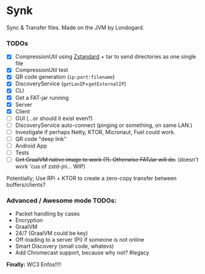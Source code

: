 # Synk
Sync &amp; Transfer files. Made on the JVM by Londogard.

### TODOs

- [X] CompressionUtil using [Zstandard](https://facebook.github.io/zstd/) + tar to send directories as one single file
- [X] CompressionUtil test
- [X] QR code generation (`ip:port:filename`)
- [X] DiscoveryService (`getLanIP`+`getExternalIP`)
- [X] CLI
- [X] Get a FAT-jar running
- [X] Server
- [X] Client
- [ ] GUI (...or should it exist even?)
- [ ] DiscoveryService auto-connect (pinging or something, on same LAN.)
- [ ] Investigate if perhaps Netty, KTOR, Micronaut, Fuel could work. 
- [ ] QR code "deep link"
- [ ] Android App
- [ ] Tests
- [ ] ~~Get GraalVM native image to work (?). Otherwise FATJar will do.~~ (doesn't work 'cus of zstd-jni... WIP)

Potentially; Use RPi + KTOR to create a zero-copy transfer between buffers/clients?

### Advanced / Awesome mode TODOs:
* Packet handling by cases
* Encryption
* GraalVM
* 24/7 (GraalVM could be key)
* Off-loading to a server (Pi) if someone is not online
* Smart Discovery (small code, whatevs)
* Add Chromecast support, because why not? #legacy

**Finally:** WC3 Enfos!!!!